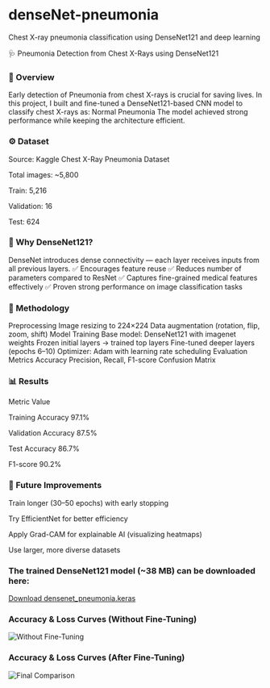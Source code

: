 # denseNet-pneumonia
Chest X-ray pneumonia classification using DenseNet121 and deep learning



🩺 Pneumonia Detection from Chest X-Rays using DenseNet121

### 📌 Overview

Early detection of Pneumonia from chest X-rays is crucial for saving lives.
In this project, I built and fine-tuned a DenseNet121-based CNN model to classify chest X-rays as:
Normal
Pneumonia
The model achieved strong performance while keeping the architecture efficient.


### ⚙️ Dataset
Source: Kaggle Chest X-Ray Pneumonia Dataset

Total images: ~5,800

Train: 5,216

Validation: 16

Test: 624


### 🧠 Why DenseNet121?

DenseNet introduces dense connectivity — each layer receives inputs from all previous layers.
✅ Encourages feature reuse
✅ Reduces number of parameters compared to ResNet
✅ Captures fine-grained medical features effectively
✅ Proven strong performance on image classification tasks


### 🔧 Methodology

Preprocessing
Image resizing to 224×224
Data augmentation (rotation, flip, zoom, shift)
Model Training
Base model: DenseNet121 with imagenet weights
Frozen initial layers → trained top layers
Fine-tuned deeper layers (epochs 6–10)
Optimizer: Adam with learning rate scheduling
Evaluation Metrics
Accuracy
Precision, Recall, F1-score
Confusion Matrix


### 📊 Results

Metric	Value

Training Accuracy	97.1%

Validation Accuracy	87.5%

Test Accuracy	86.7%

F1-score	90.2%



### 🔮 Future Improvements

Train longer (30–50 epochs) with early stopping

Try EfficientNet for better efficiency

Apply Grad-CAM for explainable AI (visualizing heatmaps)

Use larger, more diverse datasets

### The trained DenseNet121 model (~38 MB) can be downloaded here:  
[Download densenet_pneumonia.keras](https://drive.google.com/file/d/1YEGf4MAec4UnT4Yp4G1Uz7VBCl4WG1NW/view?usp=sharing)


### Accuracy & Loss Curves (Without Fine-Tuning)
![Without Fine-Tuning](https://drive.google.com/file/d/1tDBP84alwSrDa-QbHAG9b9Zx9eY9SiSE/view?usp=sharing)

### Accuracy & Loss Curves (After Fine-Tuning)
![Final Comparison](https://drive.google.com/file/d/1HHVMgqmPt_X86Zz7XrEzOJx7Dya_6voW/view?usp=drive_link)

